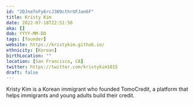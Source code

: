 ```yaml
---
id: "2DJne7oFy6rcJ309cthrUFJan6F"
title: Kristy Kim
date: 2022-07-18T22:51:50
aka: []
dob: YYYY-MM-DD
tags: [founder]
website: https://kristykim.github.io/
ethnicity: [Korean]
birthLocation: ""
location: [San Francisco, CA]
twitter: https://twitter.com/kristykim1015
draft: false
---
```


Kristy Kim is a Korean immigrant who founded TomoCredit, a platform that helps
immigrants and young adults build their credit.
